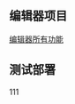## 编辑器项目

[编辑器所有功能](https://imber-docs.netlify.app/editor/editor-all/editor-all.html)

## 测试部署

111
